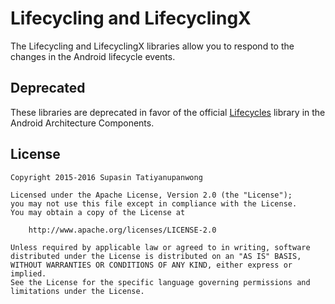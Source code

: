 Lifecycling and LifecyclingX
============================

The Lifecycling and LifecyclingX libraries allow you to respond to the changes in the Android lifecycle events.



Deprecated
----------

These libraries are deprecated in favor of the official [Lifecycles][1] library in the Android Architecture Components.



License
-------

    Copyright 2015-2016 Supasin Tatiyanupanwong

    Licensed under the Apache License, Version 2.0 (the "License");
    you may not use this file except in compliance with the License.
    You may obtain a copy of the License at

        http://www.apache.org/licenses/LICENSE-2.0

    Unless required by applicable law or agreed to in writing, software
    distributed under the License is distributed on an "AS IS" BASIS,
    WITHOUT WARRANTIES OR CONDITIONS OF ANY KIND, either express or implied.
    See the License for the specific language governing permissions and
    limitations under the License.



 [1]: https://developer.android.com/topic/libraries/architecture/lifecycle
